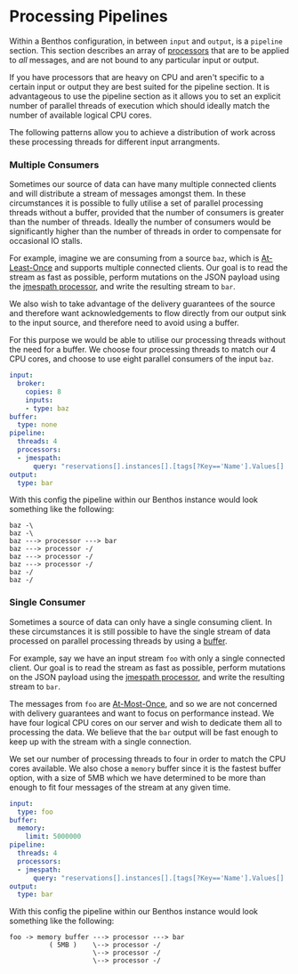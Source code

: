 Processing Pipelines
====================

Within a Benthos configuration, in between `input` and `output`, is a `pipeline`
section. This section describes an array of [processors][processors] that are to
be applied to *all* messages, and are not bound to any particular input or
output.

If you have processors that are heavy on CPU and aren't specific to a certain
input or output they are best suited for the pipeline section. It is
advantageous to use the pipeline section as it allows you to set an explicit
number of parallel threads of execution which should ideally match the number of
available logical CPU cores.

The following patterns allow you to achieve a distribution of work across these
processing threads for different input arrangments.

### Multiple Consumers

Sometimes our source of data can have many multiple connected clients and will
distribute a stream of messages amongst them. In these circumstances it is
possible to fully utilise a set of parallel processing threads without a buffer,
provided that the number of consumers is greater than the number of threads.
Ideally the number of consumers would be significantly higher than the number of
threads in order to compensate for occasional IO stalls.

For example, imagine we are consuming from a source `baz`, which is
[At-Least-Once][search-alo] and supports multiple connected clients. Our goal is
to read the stream as fast as possible, perform mutations on the JSON payload
using the [jmespath processor][jmespath-processor], and write the resulting
stream to `bar`.

We also wish to take advantage of the delivery guarantees of the source and
therefore want acknowledgements to flow directly from our output sink to the
input source, and therefore need to avoid using a buffer.

For this purpose we would be able to utilise our processing threads without the
need for a buffer. We choose four processing threads to match our 4 CPU cores,
and choose to use eight parallel consumers of the input `baz`.

``` yaml
input:
  broker:
    copies: 8
    inputs:
    - type: baz
buffer:
  type: none
pipeline:
  threads: 4
  processors:
  - jmespath:
      query: "reservations[].instances[].[tags[?Key=='Name'].Values[] | [0], type, state.name]"
output:
  type: bar
```

With this config the pipeline within our Benthos instance would look something
like the following:

``` text
baz -\
baz -\
baz ---> processor ---> bar
baz ---> processor -/
baz ---> processor -/
baz ---> processor -/
baz -/
baz -/
```

### Single Consumer

Sometimes a source of data can only have a single consuming client. In these
circumstances it is still possible to have the single stream of data processed
on parallel processing threads by using a [buffer][buffers].

For example, say we have an input stream `foo` with only a single connected
client. Our goal is to read the stream as fast as possible, perform mutations on
the JSON payload using the [jmespath processor][jmespath-processor], and write
the resulting stream to `bar`.

The messages from `foo` are [At-Most-Once][search-amo], and so we are not
concerned with delivery guarantees and want to focus on performance instead. We
have four logical CPU cores on our server and wish to dedicate them all to
processing the data. We believe that the `bar` output will be fast enough to
keep up with the stream with a single connection.

We set our number of processing threads to four in order to match the CPU cores
available. We also chose a `memory` buffer since it is the fastest buffer
option, with a size of 5MB which we have determined to be more than enough to
fit four messages of the stream at any given time.

``` yaml
input:
  type: foo
buffer:
  memory:
    limit: 5000000
pipeline:
  threads: 4
  processors:
  - jmespath:
      query: "reservations[].instances[].[tags[?Key=='Name'].Values[] | [0], type, state.name]"
output:
  type: bar
```

With this config the pipeline within our Benthos instance would look something
like the following:

``` text
foo -> memory buffer ---> processor ---> bar
          ( 5MB )    \--> processor -/
                     \--> processor -/
                     \--> processor -/
```

[processors]: ./processors/README.md
[jmespath-processor]: ./processors/README.md#jmespath
[buffers]: ./buffers/README.md
[search-amo]: https://duckduckgo.com/?q=at+most+once
[search-alo]: https://duckduckgo.com/?q=at+least+once
